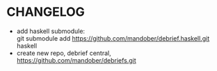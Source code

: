 # CHANGELOG



* add haskell submodule:   
  git submodule add https://github.com/mandober/debrief.haskell.git haskell
* create new repo, debrief central, https://github.com/mandober/debriefs.git
